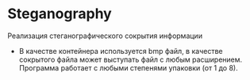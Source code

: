 # Steganography
Реализация стеганографического сокрытия информации

- В качестве контейнера используется bmp файл, в качестве сокрытого файла может выступать файл с любым расширением.
Программа работает с любыми степенями упаковки (от 1 до 8).
